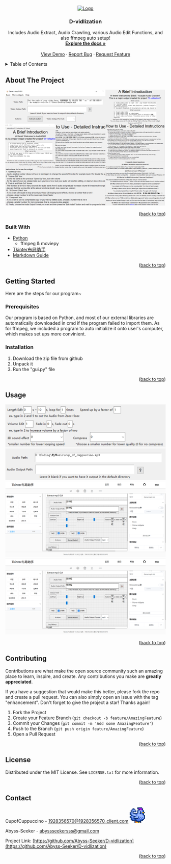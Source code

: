 <div id="top"></div>
<!--
*** Thanks for checking out the Best-README-Template. If you have a suggestion
*** that would make this better, please fork the repo and create a pull request
*** or simply open an issue with the tag "enhancement".
*** Don't forget to give the project a star!
*** Thanks again! Now go create something AMAZING! :D
-->



<!-- PROJECT SHIELDS -->
<!--
*** I'm using markdown "reference style" links for readability.
*** Reference links are enclosed in brackets [ ] instead of parentheses ( ).
*** See the bottom of this document for the declaration of the reference variables
*** for contributors-url, forks-url, etc. This is an optional, concise syntax you may use.
*** https://www.markdownguide.org/basic-syntax/#reference-style-links
-->



<!-- PROJECT LOGO -->
<br />
<div align="center">
  <a href= "https://github.com/Abyss-Seeker/D-vidlization">
    <img src=".\Resources\icon.ico" alt="Logo" width="150" height="150">
  </a>

<h3 align="center">D-vidlization</h3>

  <p align="center">
    Includes Audio Extract, Audio Crawling, various Audio Edit Functions, and also ffmpeg auto setup!
    <br />
    <a href="https://github.com/Abyss-Seeker/D-vidlization""><strong>Explore the docs »</strong></a>
    <br />
    <br />
    <a href="https://github.com/Abyss-Seeker/D-vidlization">View Demo</a>
    ·
    <a href="https://github.com/Abyss-Seeker/D-vidlization/issues">Report Bug</a>
    ·
    <a href="https://github.com/Abyss-Seeker/D-vidlization/issues">Request Feature</a>
  </p>
</div>



<!-- TABLE OF CONTENTS -->
<details>
  <summary>Table of Contents</summary>
  <ol>
    <li>
      <a href="#about-the-project">About The Project</a>
      <ul>
        <li><a href="#built-with">Built With</a></li>
      </ul>
    </li>
    <li>
      <a href="#getting-started">Getting Started</a>
      <ul>
        <li><a href="#prerequisites">Prerequisites</a></li>
        <li><a href="#installation">Installation</a></li>
      </ul>
    </li>
    <li><a href="#usage">Usage</a></li>
    <!--<li><a href="#roadmap">Roadmap</a></li>-->
    <li><a href="#contributing">Contributing</a></li>
    <li><a href="#license">License</a></li>
    <li><a href="#contact">Contact</a></li>
    <li><a href="#acknowledgments">Acknowledgments</a></li>
  </ol>
</details>



<!-- ABOUT THE PROJECT -->
## About The Project

![Here is a Demonstration of this Program](./Resources/ProductOverview.png "Overview of Program")

<p align="right">(<a href="#top">back to top</a>)</p>




### Built With

* [Python](https://www.python.org)
	* ffmpeg & moviepy
* [Tkinter布局助手](https://www.pytk.net/tkinter-helper)
* [Markdown Guide](https://www.markdownguide.org)

<p align="right">(<a href="#top">back to top</a>)</p>



<!-- GETTING STARTED -->
## Getting Started

Here are the steps for our program~

### Prerequisites

Our program is based on Python, and most of our external libraries are automatically downloaded in cmd if the program failed to import them. As for ffmpeg, we included a program to auto initialize it onto user's computer, which makes set ups more convinient.

### Installation

1. Download the zip file from github
2. Unpack it
3. Run the "gui.py" file

<p align="right">(<a href="#top">back to top</a>)</p>



<!-- USAGE EXAMPLES -->
## Usage

[![D1](./Resources/AudioFunctionsGUI.png "AudioFunctionsGUI")](https://github.com/Abyss-Seeker/D-vidlization/tree/master)
[![D2](./Resources/AudioPathGUI.png "AudioPathGUI")](https://github.com/Abyss-Seeker/D-vidlization/tree/master)
[![D1](./Resources/ExtractAudio1.png "ExtractAudio1")](https://github.com/Abyss-Seeker/D-vidlization)
[![D1](./Resources/ExtractAudio1.png "ExtractAudio1")](https://github.com/Abyss-Seeker/D-vidlization)


<p align="right">(<a href="#top">back to top</a>)</p>



<!-- ROADMAP
## Roadmap

- [] Feature 1
- [] Feature 2
- [] Feature 3
    - [] Nested Feature

See the [open issues](https://github.com/Abyss-Seeker/D-vidlization/issues) for a full list of proposed features (and known issues).

<p align="right">(<a href="#top">back to top</a>)</p>

-->

<!-- CONTRIBUTING -->
## Contributing

Contributions are what make the open source community such an amazing place to learn, inspire, and create. Any contributions you make are **greatly appreciated**.

If you have a suggestion that would make this better, please fork the repo and create a pull request. You can also simply open an issue with the tag "enhancement".
Don't forget to give the project a star! Thanks again!

1. Fork the Project
2. Create your Feature Branch (`git checkout -b feature/AmazingFeature`)
3. Commit your Changes (`git commit -m 'Add some AmazingFeature'`)
4. Push to the Branch (`git push origin feature/AmazingFeature`)
5. Open a Pull Request

<p align="right">(<a href="#top">back to top</a>)</p>



<!-- LICENSE -->
## License

Distributed under the MIT License. See `LICENSE.txt` for more information.

<p align="right">(<a href="#top">back to top</a>)</p>



<!-- CONTACT -->
## Contact

CupofCuppuccino - 1928356570@1928356570_client.com
![Trial](./Resources/logo.png "creds Stardew Valley")

Abyss-Seeker - abyssseekersss@gmail.com

Project Link: [https://github.com/Abyss-Seeker/D-vidlization](https://github.com/Abyss-Seeker/D-vidlization)

<p align="right">(<a href="#top">back to top</a>)</p>



<!-- ACKNOWLEDGMENTS 
## Acknowledgments

* []()

<p align="right">(<a href="#top">back to top</a>)</p>
-->


<!-- MARKDOWN LINKS & IMAGES -->
<!-- https://www.markdownguide.org/basic-syntax/#reference-style-links -->
[contributors-shield]: https://img.shields.io/github/contributors/Abyss-Seeker/D-vidlization.svg?style=for-the-badge
[contributors-url]: https://github.com/Abyss-Seeker/D-vidlization/graphs/contributors
[forks-shield]: https://img.shields.io/github/forks/Abyss-Seeker/D-vidlization.svg?style=for-the-badge
[forks-url]: https://github.com/Abyss-Seeker/D-vidlization/network/members
[stars-shield]: https://img.shields.io/github/stars/Abyss-Seeker/D-vidlization.svg?style=for-the-badge
[stars-url]: https://github.com/Abyss-Seeker/D-vidlization/stargazers
[issues-shield]: https://img.shields.io/github/issues/Abyss-Seeker/D-vidlization.svg?style=for-the-badge
[issues-url]: https://github.com/Abyss-Seeker/D-vidlization/issues
[license-shield]: https://img.shields.io/github/license/Abyss-Seeker/D-vidlization.svg?style=for-the-badge
[license-url]: https://github.com/Abyss-Seeker/D-vidlization/blob/master/LICENSE.txt
[linkedin-shield]: https://img.shields.io/badge/-LinkedIn-black.svg?style=for-the-badge&logo=linkedin&colorB=555
[linkedin-url]: https://linkedin.com/in/linkedin_username
